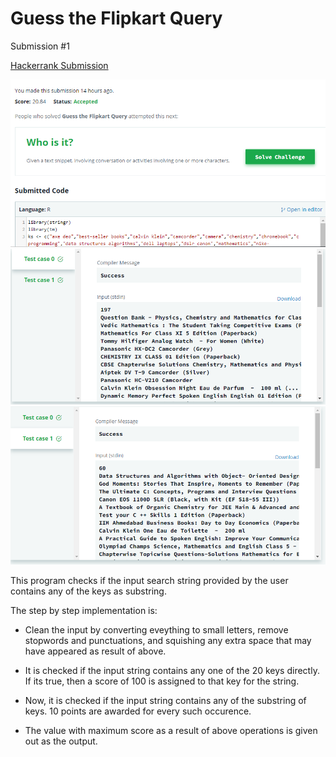 # Guess the Flipkart Query
Submission #1


[Hackerrank Submission](https://www.hackerrank.com/challenges/guess-the-flipkart-query/submissions/code/96255651)

![submission-part-1](hackrrank-1.PNG)
![submission-part-2](hackrrank-2.PNG)
![submission-part-3](hackrrank-3.PNG)


This program checks if the input search string provided by the user contains any of the keys as substring.

The step by step implementation is:

* Clean the input by converting eveything to small letters, remove stopwords and punctuations, and squishing any extra space that may have appeared as result of above.

* It is checked if the input string contains any one of the 20 keys directly. If its true, then a score of 100 is assigned to that key for the string.

* Now, it is checked if the input string contains any of the substring of keys. 10 points are awarded for every such occurence.

* The value with maximum score as a result of above operations is given out as the output.